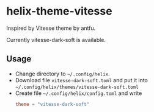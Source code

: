 # helix-theme-vitesse

Inspired by Vitesse theme by antfu.

Currently vitesse-dark-soft is available.

## Usage

- Change directory to `~/.config/helix`.
- Download file `vitesse-dark-soft.toml` and put it into `~/.config/helix/themes/vitesse-dark-soft.toml`
- Create file `~/.config/helix/config.toml` and write
  ```toml
  theme = "vitesse-dark-soft"
  ```

